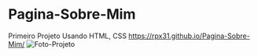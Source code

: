 # Pagina-Sobre-Mim
Primeiro Projeto Usando HTML, CSS
https://rpx31.github.io/Pagina-Sobre-Mim/
![Foto-Projeto](https://github.com/RPX31/Pagina-Sobre-Mim/assets/127531983/373e4161-6f36-4683-a9ff-585e9c7708b6)

